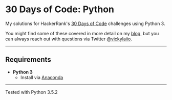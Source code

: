 # 30 Days of Code: Python

My solutions for HackerRank's [30 Days of Code](https://www.hackerrank.com/domains/tutorials/30-days-of-code) challenges using Python 3.

You might find some of these covered in more detail on my [blog](https://vickylai.io), but you can always reach out with questions via Twitter [@vickylaiio](https://twitter.com/vickylaiio).
***

## Requirements
* __Python 3__
  * Install via [Anaconda](https://www.continuum.io/downloads)

***

Tested with Python 3.5.2